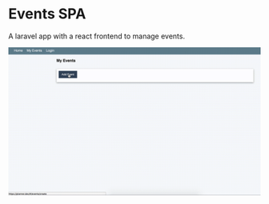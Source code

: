 # Events SPA

A laravel app with a react frontend to manage events.

![Interface Preview](https://github.com/MaartenGDev/planner/blob/master/public/images/EventCalendar.gif)
